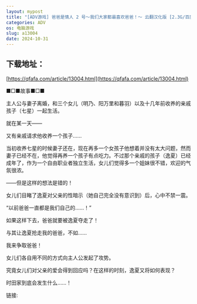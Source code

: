 ```yaml
---
layout: mypost
title: "[ADV游戏] 爸爸是情人 2 号～我们大家都最喜欢爸爸！～ 云翻汉化版 [2.3G/百度网盘]"
categories: ADV
os: 电脑游戏
slug: a13004
date: 2024-10-31
---
```


## 下载地址：

[https://qfafa.com/article/13004.html](https://qfafa.com/article/13004.html)

■□■故事■□■

主人公与妻子离婚，和三个女儿（明乃、阳万里和暮羽）以及十几年前收养的亲戚孩子（七星）一起生活。

就在某一天——

又有亲戚请求他收养一个孩子……

当初收养七星的时候妻子还在，现在再多一个女孩子他想着并没有太大问题，然而妻子已经不在，他觉得再养一个孩子有点吃力。不过那个亲戚的孩子（逸夏）已经成年了，作为一个自由职业者独立生活，女儿们觉得多一个姐妹很不错，欢迎的气氛很浓。

——但是这样的想法是错的！

女儿们目睹了逸夏对父亲的性暗示（她自己完全没有意识到）后，心中不禁一震。

“以前爸爸一直都是我们自己的……！”

如果这样下去，爸爸就要被逸夏夺走了！

与其让逸夏抢走我的爸爸，不如……

我来争取爸爸！

女儿们各自用不同的方式向主人公发起了攻势。

究竟女儿们对父亲的爱会得到回应吗？在这样的时刻，逸夏又将如何表现？

时田家到底会发生什么……！

链接: